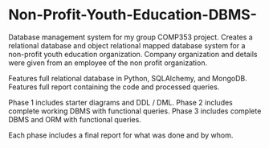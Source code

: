 # Non-Profit-Youth-Education-DBMS-

Database management system for my group COMP353 project. Creates a relational database and object relational mapped database system for a non-profit youth education organization.
Company organization and details were given from an employee of the non profit organization.

Features full relational database in Python, SQLAlchemy, and MongoDB. 
Features full report containing the code and processed queries.

Phase 1 includes starter diagrams and DDL / DML.
Phase 2 includes complete working DBMS with functional queries.
Phase 3 includes complete DBMS and ORM with functional queries.

Each phase includes a final report for what was done and by whom.

